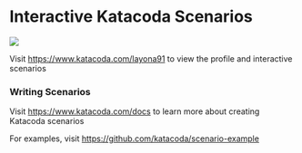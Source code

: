 # Interactive Katacoda Scenarios

[![](http://shields.katacoda.com/katacoda/layona91/count.svg)](https://www.katacoda.com/layona91 "Get your profile on Katacoda.com")

Visit https://www.katacoda.com/layona91 to view the profile and interactive scenarios

### Writing Scenarios
Visit https://www.katacoda.com/docs to learn more about creating Katacoda scenarios

For examples, visit https://github.com/katacoda/scenario-example
